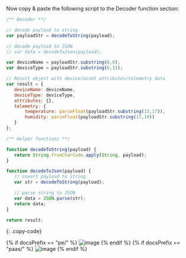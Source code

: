 Now copy & paste the following script to the Decoder function section:

```javascript
/** Decoder **/

// decode payload to string
var payloadStr = decodeToString(payload);

// decode payload to JSON
// var data = decodeToJson(payload);

var deviceName = payloadStr.substring(0,6);
var deviceType = payloadStr.substring(6,13);

// Result object with device/asset attributes/telemetry data
var result = {
   deviceName: deviceName,
   deviceType: deviceType,
   attributes: {},
   telemetry: {
       temperature: parseFloat(payloadStr.substring(13,17)),
       humidity: parseFloat(payloadStr.substring(17,19))
   }
};

/** Helper functions **/

function decodeToString(payload) {
   return String.fromCharCode.apply(String, payload);
}

function decodeToJson(payload) {
   // covert payload to string.
   var str = decodeToString(payload);

   // parse string to JSON
   var data = JSON.parse(str);
   return data;
}

return result;
``` 
{: .copy-code}

{% if docsPrefix == "pe/" %}
![image](https://img.thingsboard.io/user-guide/integrations/coap/coap-uplink-converter-binary-java-pe.png)
{% endif %}
{% if docsPrefix == "paas/" %}
![image](https://img.thingsboard.io/user-guide/integrations/coap/coap-uplink-converter-binary-java-paas.png)
{% endif %}
